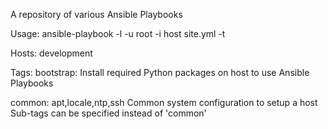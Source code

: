 A repository of various Ansible Playbooks

Usage:
  ansible-playbook -l <host> -u root -i host site.yml -t <tags>

Hosts:
  development

Tags:
  bootstrap:
    Install required Python packages on host to use Ansible Playbooks

  common: apt,locale,ntp,ssh
    Common system configuration to setup a host
    Sub-tags can be specified instead of 'common'
